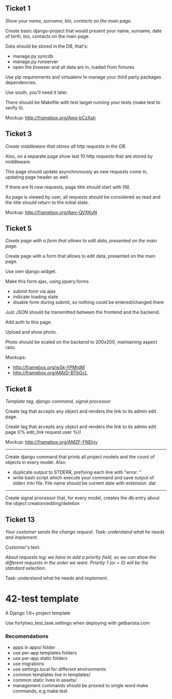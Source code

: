 ## Ticket 1
_Show your name, surname, bio, contacts on the main page._

Create basic django-project that would present your name, surname, date of birth, bio, contacts on the main page. 

Data should be stored in the DB, that's:
- manage.py syncdb
- manage.py runserver
- open the browser and all data are in, loaded from fixtures

Use pip requirements and virtualenv to manage your third party packages dependencies.

Use south, you'll need it later.

There should be Makefile with test target running your tests (make test to verify it).

Mockup: http://framebox.org/Awq-bCzXsh

## Ticket 3
_Create middleware that stores all http requests in the DB._

Also, on a separate page show last 10 http requests that are stored by middleware.

This page should update asynchronously as new requests come in, updating page header as well.

If there are N new requests, page title should start with (N).

As page is viewed by user, all requests should be considered as read and the title should return to the initial state.

Mockup: http://framebox.org/Awv-QVXKyN

## Ticket 5
_Create page with a form that allows to edit data, presented on the main page._

Create page with a form that allows to edit data, presented on the main page.

Use own  django widget.

Make this form ajax, using jquery.forms

- submit form via ajax
- indicate loading state
- disable form during submit, so nothing could be entered/changed there

Just JSON should be transmitted between the frontend and the backend.

Add auth to this page.

Upload and show photo. 

Photo should be scaled on the backend to 200x200, maintaining aspect ratio.

Mockups:

- http://framebox.org/wSk-YPMrdM
- http://framebox.org/AMzD-BTbGcL
 
 ## Ticket 8
 _Template tag, django command, signal processor_

Create tag that accepts any object and renders the link to its admin edit page.

Create tag that accepts any object and renders the link to its admin edit page ({% edit_link request.user %})

Mockup: http://framebox.org/AMZF-FNEhjy

---

Create django command that prints all project models and the count of objects in every model.
Also:
- duplicate output to STDERR, prefixing each line with "error: "
- write bash script which execute your command and save output of stderr into file. File name should be current date with extension .dat

 ---
 
Create signal processor that, for every model, creates the db entry about the object creation/editing/deletion

 ## Ticket 13
_Your customer sends the change request. Task: understand what he needs and implement._

Customer's text:

_About requests log: we have to add a priortiy field, 
so we can show the different requests in the order we want. 
Priority 1 (or = 0) will be the standard selection._

Task: understand what he needs and implement.

42-test template
===========================

A Django 1.6+ project template

Use fortytwo_test_task.settings when deploying with getbarista.com

### Recomendations
* apps in apps/ folder
* use per-app templates folders
* use per-app static folders
* use migrations
* use settings.local for different environments
* common templates live in templates/
* common static lives in assets/
* management commands should be proxied to single word make commands, e.g make test

